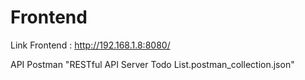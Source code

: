 # Frontend
Link Frontend : http://192.168.1.8:8080/

API Postman "RESTful API Server Todo List.postman_collection.json"
